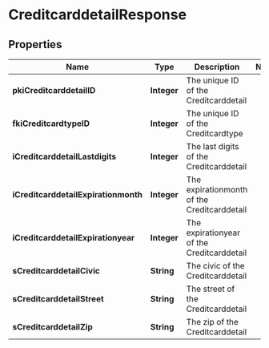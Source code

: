 

# CreditcarddetailResponse

## Properties

Name | Type | Description | Notes
------------ | ------------- | ------------- | -------------
**pkiCreditcarddetailID** | **Integer** | The unique ID of the Creditcarddetail | 
**fkiCreditcardtypeID** | **Integer** | The unique ID of the Creditcardtype | 
**iCreditcarddetailLastdigits** | **Integer** | The last digits of the Creditcarddetail | 
**iCreditcarddetailExpirationmonth** | **Integer** | The expirationmonth of the Creditcarddetail | 
**iCreditcarddetailExpirationyear** | **Integer** | The expirationyear of the Creditcarddetail | 
**sCreditcarddetailCivic** | **String** | The civic of the Creditcarddetail | 
**sCreditcarddetailStreet** | **String** | The street of the Creditcarddetail | 
**sCreditcarddetailZip** | **String** | The zip of the Creditcarddetail | 




